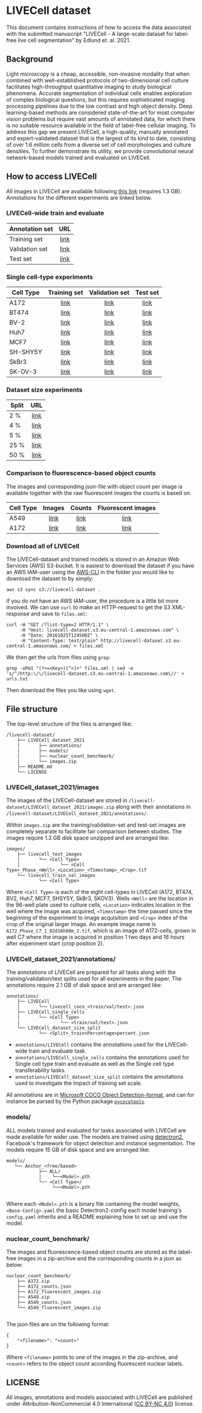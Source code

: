 # LIVECell dataset

This document contains instructions of how to access the data associated with the submitted
manuscript "LIVECell - A large-scale dataset for label-free live cell segmentation" by Edlund et. al. 2021.

## Background
Light microscopy is a cheap, accessible, non-invasive modality that when combined with well-established
protocols of two-dimensional cell culture facilitates high-throughput quantitative imaging to study biological
phenomena. Accurate segmentation of individual cells enables exploration of complex biological questions, but
this requires sophisticated imaging processing pipelines due to the low contrast and high object density.
Deep learning-based methods are considered state-of-the-art for most computer vision problems but require vast
amounts of annotated data, for which there is no suitable resource available in the field of label-free cellular
imaging. To address this gap we present LIVECell, a high-quality, manually annotated and expert-validated dataset
that is the largest of its kind to date, consisting of over 1.6 million cells from a diverse set of cell morphologies
and culture densities. To further demonstrate its utility, we provide convolutional neural network-based models
trained and evaluated on LIVECell.

## How to access LIVECell

All images in LIVECell are available following [this link](http://livecell-dataset.s3.eu-central-1.amazonaws.com/LIVECell_dataset_2021/images.zip)  (requires 1.3 GB). Annotations for the different experiments are linked below.

### LIVECell-wide train and evaluate

| Annotation set             | URL           |
| -------------------------- |:-------------:|
| Training set    | [link](http://livecell-dataset.s3.eu-central-1.amazonaws.com/LIVECell_dataset_2021/annotations/LIVECell/livecell_coco_train.json)   |
| Validation set  | [link](http://livecell-dataset.s3.eu-central-1.amazonaws.com/LIVECell_dataset_2021/annotations/LIVECell/livecell_coco_val.json) |
| Test set        | [link](http://livecell-dataset.s3.eu-central-1.amazonaws.com/LIVECell_dataset_2021/annotations/LIVECell/livecell_coco_test.json) |

### Single cell-type experiments


| Cell Type      | Training set  | Validation set | Test set |
| ---------------|:-------------:|:--------------:|:--------:|
| A172           | [link](//livecell-dataset.s3.eu-central-1.amazonaws.com/LIVECell_dataset_2021/annotations/LIVECell_single_cells/a172/train.json) | [link](//livecell-dataset.s3.eu-central-1.amazonaws.com/LIVECell_dataset_2021/annotations/LIVECell_single_cells/a172/val.json) | [link](//livecell-dataset.s3.eu-central-1.amazonaws.com/LIVECell_dataset_2021/annotations/LIVECell_single_cells/a172/test.json) |
| BT474          | [link](//livecell-dataset.s3.eu-central-1.amazonaws.com/LIVECell_dataset_2021/annotations/LIVECell_single_cells/bt474/train.json) | [link](//livecell-dataset.s3.eu-central-1.amazonaws.com/LIVECell_dataset_2021/annotations/LIVECell_single_cells/bt474/val.json) | [link](//livecell-dataset.s3.eu-central-1.amazonaws.com/LIVECell_dataset_2021/annotations/LIVECell_single_cells/bt474/test.json) |
| BV-2           | [link](//livecell-dataset.s3.eu-central-1.amazonaws.com/LIVECell_dataset_2021/annotations/LIVECell_single_cells/bv2/train.json) | [link](//livecell-dataset.s3.eu-central-1.amazonaws.com/LIVECell_dataset_2021/annotations/LIVECell_single_cells/bv2/val.json) | [link](//livecell-dataset.s3.eu-central-1.amazonaws.com/LIVECell_dataset_2021/annotations/LIVECell_single_cells/bv2/test.json) |
| Huh7           | [link](//livecell-dataset.s3.eu-central-1.amazonaws.com/LIVECell_dataset_2021/annotations/LIVECell_single_cells/huh7/train.json) | [link](//livecell-dataset.s3.eu-central-1.amazonaws.com/LIVECell_dataset_2021/annotations/LIVECell_single_cells/huh7/val.json) | [link](//livecell-dataset.s3.eu-central-1.amazonaws.com/LIVECell_dataset_2021/annotations/LIVECell_single_cells/huh7/test.json) |
| MCF7           | [link](//livecell-dataset.s3.eu-central-1.amazonaws.com/LIVECell_dataset_2021/annotations/LIVECell_single_cells/mcf7/train.json) | [link](//livecell-dataset.s3.eu-central-1.amazonaws.com/LIVECell_dataset_2021/annotations/LIVECell_single_cells/mcf7/val.json) | [link](//livecell-dataset.s3.eu-central-1.amazonaws.com/LIVECell_dataset_2021/annotations/LIVECell_single_cells/mcf7/test.json) |
| SH-SHY5Y       | [link](//livecell-dataset.s3.eu-central-1.amazonaws.com/LIVECell_dataset_2021/annotations/LIVECell_single_cells/shsy5y/train.json) | [link](//livecell-dataset.s3.eu-central-1.amazonaws.com/LIVECell_dataset_2021/annotations/LIVECell_single_cells/shsy5y/val.json) | [link](//livecell-dataset.s3.eu-central-1.amazonaws.com/LIVECell_dataset_2021/annotations/LIVECell_single_cells/shsy5y/test.json) |
| SkBr3          | [link](//livecell-dataset.s3.eu-central-1.amazonaws.com/LIVECell_dataset_2021/annotations/LIVECell_single_cells/skbr3/train.json) | [link](//livecell-dataset.s3.eu-central-1.amazonaws.com/LIVECell_dataset_2021/annotations/LIVECell_single_cells/skbr3/val.json) | [link](//livecell-dataset.s3.eu-central-1.amazonaws.com/LIVECell_dataset_2021/annotations/LIVECell_single_cells/skbr3/test.json) |
| SK-OV-3        | [link](//livecell-dataset.s3.eu-central-1.amazonaws.com/LIVECell_dataset_2021/annotations/LIVECell_single_cells/skov3/train.json) | [link](//livecell-dataset.s3.eu-central-1.amazonaws.com/LIVECell_dataset_2021/annotations/LIVECell_single_cells/skov3/val.json) | [link](//livecell-dataset.s3.eu-central-1.amazonaws.com/LIVECell_dataset_2021/annotations/LIVECell_single_cells/skov3/test.json) |


### Dataset size experiments

| Split      | URL   |
| ---------- |:-----:|
| 2 %       | [link](http://livecell-dataset.s3.eu-central-1.amazonaws.com/LIVECell_dataset_2021/annotations/LIVECell_dataset_size_split/0_train2percent.json) |
| 4 %       | [link](http://livecell-dataset.s3.eu-central-1.amazonaws.com/LIVECell_dataset_2021/annotations/LIVECell_dataset_size_split/1_train4percent.json)|
| 5 %       | [link](http://livecell-dataset.s3.eu-central-1.amazonaws.com/LIVECell_dataset_2021/annotations/LIVECell_dataset_size_split/2_train5percent.json)|
| 25 %      | [link](http://livecell-dataset.s3.eu-central-1.amazonaws.com/LIVECell_dataset_2021/annotations/LIVECell_dataset_size_split/3_train25percent.json)|
| 50 %      | [link](http://livecell-dataset.s3.eu-central-1.amazonaws.com/LIVECell_dataset_2021/annotations/LIVECell_dataset_size_split/4_train50percent.json)|


### Comparison to fluorescence-based object counts
The images and corresponding json-file with object count per image is available together with the raw fluorescent 
images the counts is based on.

| Cell Type    | Images | Counts | Fluorescent images
| ------------ |:------:|:----------:| :-----: |
| A549         | [link](http://livecell-dataset.s3.eu-central-1.amazonaws.com/LIVECell_dataset_2021/nuclear_count_benchmark/A549.zip) | [link](http://livecell-dataset.s3.eu-central-1.amazonaws.com/LIVECell_dataset_2021/nuclear_count_benchmark/A549_counts.json) | [link](http://livecell-dataset.s3.eu-central-1.amazonaws.com/LIVECell_dataset_2021/nuclear_count_benchmark/A549_fluorescent_images.zip.zip) 
| A172         | [link](http://livecell-dataset.s3.eu-central-1.amazonaws.com/LIVECell_dataset_2021/nuclear_count_benchmark/A172.zip) | [link](http://livecell-dataset.s3.eu-central-1.amazonaws.com/LIVECell_dataset_2021/nuclear_count_benchmark/A172_counts.json) | [link](http://livecell-dataset.s3.eu-central-1.amazonaws.com/LIVECell_dataset_2021/nuclear_count_benchmark/A172_fluorescent_images.zip.zip) 


### Download all of LIVECell

The LIVECell-dataset and trained models is stored in an Amazon Web Services (AWS) S3-bucket. It is easiest to
download the dataset if you have an AWS IAM-user using the
[AWS-CLI](https://docs.aws.amazon.com/cli/latest/userguide/cli-chap-install.html) in the folder
you would like to download the dataset to by simply:
```
aws s3 sync s3://livecell-dataset .
```

If you do not have an AWS IAM-user, the procedure is a little bit more involved. We can use `curl` to make an
HTTP-request to get the S3 XML-response and save to `files.xml`:

```
curl -H "GET /?list-type=2 HTTP/1.1" \
     -H "Host: livecell-dataset.s3.eu-central-1.amazonaws.com" \
     -H "Date: 20161025T124500Z" \
     -H "Content-Type: text/plain" http://livecell-dataset.s3.eu-central-1.amazonaws.com/ > files.xml
```

We then get the urls from files using `grep`:

```
grep -oPm1 "(?<=<Key>)[^<]+" files.xml | sed -e 's/^/http:\/\/livecell-dataset.s3.eu-central-1.amazonaws.com\//' > urls.txt
```

Then download the files you like using `wget`.

## File structure
The top-level structure of the files is arranged like:
```
/livecell-dataset/
    ├── LIVECell_dataset_2021  
    |       ├── annotations/
    |       ├── models/
    |       ├── nuclear_count_benchmark/	
    |       └── images.zip  
    ├── README.md  
    └── LICENSE
```

### LIVECell_dataset_2021/images
The images of the LIVECell-dataset are stored in `/livecell-dataset/LIVECell_dataset_2021/images.zip` along with
their annotations in `/livecell-dataset/LIVECell_dataset_2021/annotations/`.

Within `images.zip` are the training/validation-set and test-set images are completely separate to
facilitate fair comparison between studies. The images require 1.3 GB disk space unzipped and are arranged like:
```
images/
    ├── livecell_test_images
    |       └── <Cell Type>
    |               └── <Cell Type>_Phase_<Well>_<Location>_<Timestamp>_<Crop>.tif
    └── livecell_train_val_images
            └── <Cell Type>
```
Where `<Cell Type>` is each of the eight cell-types in LIVECell (A172, BT474, BV2, Huh7, MCF7, SHSY5Y, SkBr3, SKOV3).
Wells `<Well>` are the location in the 96-well plate used to culture cells, `<Location>` indicates location in the well
where the image was acquired, `<Timestamp>` the time passed since the beginning of the experiment to image acquisition
and `<Crop>` index of the crop of the original larger image. An example image name is `A172_Phase_C7_1_02d16h00m_2.tif`,
which is an image of A172-cells, grown in well C7 where the image is acquired in position 1 two days and 16 hours after
experiment start (crop position 2).

### LIVECell_dataset_2021/annotations/
The annotations of LIVECell are prepared for all tasks along with the training/validation/test splits used for all
experiments in the paper. The annotations require 2.1 GB of disk space and are arranged like:

```
annotations/
    ├── LIVECell
    |       └── livecell_coco_<train/val/test>.json
    ├── LIVECell_single_cells
    |       └── <Cell Type>
    |               └── <train/val/test>.json
    └── LIVECell_dataset_size_split
            └── <Split>_train<Percentage>percent.json
```

*  `annotations/LIVECell` contains the annotations used for the LIVECell-wide train and evaluate task.
*  `annotations/LIVECell_single_cells` contains the annotations used for Single cell type train and evaluate as well
   as the Single cell type transferability tasks.
*  `annotations/LIVECell_dataset_size_split` contains the annotations used to investigate the impact of training set
   scale.

All annotations are in [Microsoft COCO Object Detection-format](https://cocodataset.org/#format-data), and can for
instance be parsed by the Python package [`pycocotools`](https://pypi.org/project/pycocotools/).

### models/
ALL models trained and evaluated for tasks associated with LIVECell are made available for wider use. The models
are trained using [detectron2](https://github.com/facebookresearch/detectron2), Facebook's framework for
object detection and instance segmentation. The models require 15 GB of disk space and are arranged like:

```
models/
   └── Anchor_<free/based>
            ├── ALL/
            |    └──<Model>.pth
            └── <Cell Type>/
                 └──<Model>.pth
       
```
Where each `<Model>.pth` is a binary file containing the model weights, `<Base-Config>.yaml` the basic Detectron2-config
each model training's `config.yaml` inherits and a README explaining how to set up and use  the model.

### nuclear_count_benchmark/
The images and fluorescence-based object counts are stored as the label-free images in a zip-archive
and the corresponding counts in a json as below:

```
nuclear_count_benchmark/
    ├── A172.zip
    ├── A172_counts.json
    ├── A172_fluorescent_images.zip
    ├── A549.zip
    ├── A549_counts.json 
    └── A549_fluorescent_images.zip
      
```

The json files are on the following format:

```
{
    "<filename>": "<count>"
}
```
Where `<filename>` points to one of the images in the zip-archive, and `<count>` refers to the object count
according fluorescent nuclear labels.

## LICENSE
All images, annotations and models associated with LIVECell are published under
Attribution-NonCommercial 4.0 International ([CC BY-NC 4.0](https://creativecommons.org/licenses/by-nc/4.0/)) license.
